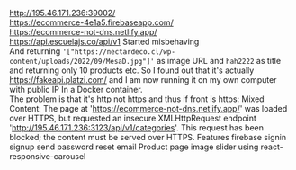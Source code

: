 http://195.46.171.236:39002/  
https://ecommerce-4e1a5.firebaseapp.com/  
https://ecommerce-not-dns.netlify.app/  
https://api.escuelajs.co/api/v1 Started misbehaving  
And returning `'["https://nectardeco.cl/wp-content/uploads/2022/09/MesaD.jpg"]'` as image URL and `hah2222` as title and returning only 10 products etc. So I found out that it's actually https://fakeapi.platzi.com/ and I am now running it on my own computer with public IP In a Docker container.  
The problem is that it's http not https and thus if front is https:
Mixed Content: The page at 'https://ecommerce-not-dns.netlify.app/' was loaded over HTTPS, but requested an insecure XMLHttpRequest endpoint 'http://195.46.171.236:3123/api/v1/categories'. This request has been blocked; the content must be served over HTTPS.
Features
firebase
	 signin
	 signup
	 send password reset email
Product page image slider using react-responsive-carousel